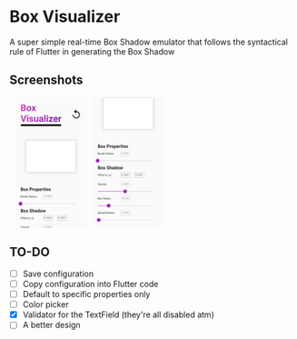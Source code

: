 # Box Visualizer

A super simple real-time Box Shadow emulator that follows the syntactical rule of Flutter in generating the Box Shadow

## Screenshots
<div style="display: flex; justify-content: between;">
  <img style="margin-left: 10px;" src="screenshots/Home1.png" width="25%">
  <img style="margin-left: 10px;" src="screenshots/Home2.png" width="25%">
</div>

## TO-DO
- [ ] Save configuration
- [ ] Copy configuration into Flutter code
- [ ] Default to specific properties only 
- [ ] Color picker
- [x] Validator for the TextField (they're all disabled atm)
- [ ] A better design
